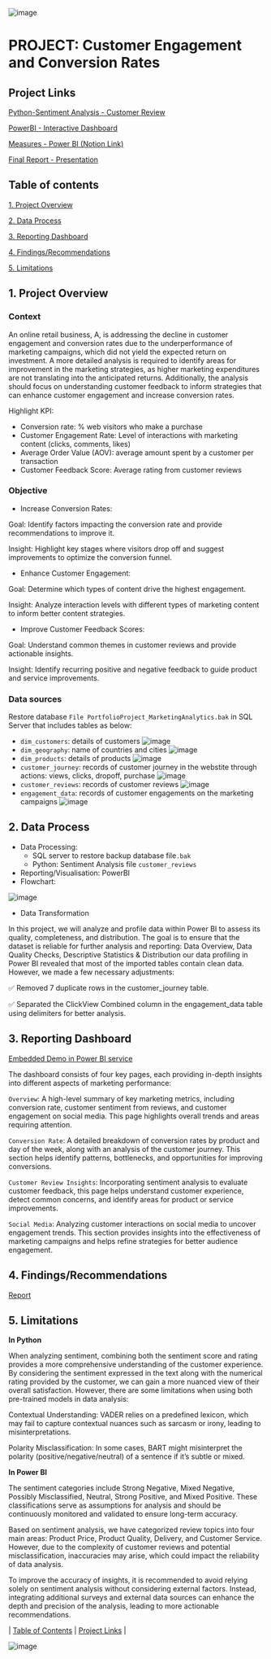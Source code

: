 ![image](https://github.com/user-attachments/assets/b1a3fe7d-025a-4b3b-ade0-81eedcde2a83)
# PROJECT: Customer Engagement and Conversion Rates
## Project Links
[Python-Sentiment Analysis - Customer Review](https://github.com/ashleyle95/Customer-Engagement-and-Conversion-Rates/blob/main/Sentiment%20Analysis-Customer%20Review%20(4).ipynb)

[PowerBI - Interactive Dashboard](https://app.powerbi.com/view?r=eyJrIjoiMDA1MDRlZmYtNTgzYy00ZmYyLTllY2EtZmI4YjhjMWYxYjhjIiwidCI6IjA2N2UxZTE5LWExMWEtNDhlNS04Yjc5LTBiOWVlNzQ1YTdhMiJ9)

[Measures - Power BI (Notion Link)](https://merciful-pangolin-17c.notion.site/PROJECT-Customer-Engagement-and-Conversion-Rates-17dced2366e7807eb554f53ea0df0990)

[Final Report - Presentation](https://github.com/ashleyle95/Customer-Engagement-and-Conversion-Rates/blob/main/Report-Customer-Engagement-and-Conversion-Rates.pdf)

## Table of contents
[1. Project Overview](#1-project-overview)

[2. Data Process](#2-data-process) 

[3. Reporting Dashboard](#3-reporting-dashboard)

[4. Findings/Recommendations](#4-findingsrecommendations)

[5. Limitations](#5-limitations)

## 1. Project Overview

### Context

An online retail business, A, is addressing the decline in customer engagement and conversion rates due to the underperformance of marketing campaigns, which did not yield the expected return on investment.
 A more detailed analysis is required to identify areas for improvement in the marketing strategies, as higher marketing expenditures are not translating into the anticipated returns. Additionally, the analysis should focus on understanding customer feedback to inform strategies that can enhance customer engagement and increase conversion rates.

Highlight KPI:

+ Conversion rate: % web visitors who make a purchase
+ Customer Engagement Rate: Level of interactions with marketing content (clicks, comments, likes)
+ Average Order Value (AOV): average amount spent by a customer  per transaction
+ Customer Feedback Score: Average rating from customer reviews

### Objective

+ Increase Conversion Rates:
  
Goal: Identify factors impacting the conversion rate and provide recommendations to improve it.

Insight: Highlight key stages where visitors drop off and suggest improvements to optimize the conversion funnel.

+ Enhance Customer Engagement:
  
Goal: Determine which types of content drive the highest engagement. 

Insight: Analyze interaction levels with different types of marketing content to inform better content strategies.

+ Improve Customer Feedback Scores:
  
Goal: Understand common themes in customer reviews and provide actionable insights.

Insight: Identify recurring positive and negative feedback to guide product and service improvements.

### Data sources

Restore database `File PortfolioProject_MarketingAnalytics.bak` in SQL Server that includes tables as below:

+ `dim_customers`: details of customers
  ![image](https://github.com/user-attachments/assets/9736fd6a-6603-4c53-8f9d-d2ca8708a870)
+ `dim_geography`: name of countries and cities
  ![image](https://github.com/user-attachments/assets/fff80ee9-2b12-48ac-9f72-0e36db30f348)
+ `dim_products`: details of products
  ![image](https://github.com/user-attachments/assets/a39cbe26-e618-4586-8cb3-f9156cfbc44c)
+ `customer_journey`: records of customer journey in the webstite through actions: views, clicks, dropoff, purchase
  ![image](https://github.com/user-attachments/assets/848d62ee-2380-4a72-b82e-00f397f97a67)
+ `customer_reviews`: records of customer reviews
  ![image](https://github.com/user-attachments/assets/ad6c21ca-219f-4a79-8cac-0fea740ffb12)
+ `engagement_data`: records of customer engagements on the marketing campaigns
  ![image](https://github.com/user-attachments/assets/0734c568-c4c9-4260-91c4-571532a88c38)

## 2. Data Process  
  - Data Processing:
     + SQL server to restore backup database file`.bak`
     + Python: Sentiment Analysis file `customer_reviews` 
  - Reporting/Visualisation: PowerBI
  - Flowchart:
    
 ![image](https://github.com/user-attachments/assets/cfb488fe-536e-44b3-999a-a60fc23ed7a0)
 
  - Data Transformation

 In this project, we will analyze and profile data within Power BI to assess its quality, completeness, and distribution. The goal is to ensure that the dataset is reliable for further analysis and reporting:  Data Overview, Data Quality Checks,  Descriptive Statistics & Distribution 
 our data profiling in Power BI revealed that most of the imported tables contain clean data. However, we made a few necessary adjustments:
 
✅ Removed 7 duplicate rows in the customer_journey table.

✅ Separated the ClickView Combined column in the engagement_data table using delimiters for better analysis.

 ## 3. Reporting Dashboard
[Embedded Demo in Power BI service](https://app.powerbi.com/view?r=eyJrIjoiMDA1MDRlZmYtNTgzYy00ZmYyLTllY2EtZmI4YjhjMWYxYjhjIiwidCI6IjA2N2UxZTE5LWExMWEtNDhlNS04Yjc5LTBiOWVlNzQ1YTdhMiJ9 )

The dashboard consists of four key pages, each providing in-depth insights into different aspects of marketing performance:

`Overview`: A high-level summary of key marketing metrics, including conversion rate, customer sentiment from reviews, and customer engagement on social media. This page highlights overall trends and areas requiring attention.

`Conversion Rate`: A detailed breakdown of conversion rates by product and day of the week, along with an analysis of the customer journey. This section helps identify patterns, bottlenecks, and opportunities for improving conversions.

`Customer Review Insights`: Incorporating sentiment analysis to evaluate customer feedback, this page helps understand customer experience, detect common concerns, and identify areas for product or service improvements.

`Social Media`: Analyzing customer interactions on social media to uncover engagement trends. This section provides insights into the effectiveness of marketing campaigns and helps refine strategies for better audience engagement.

## 4. Findings/Recommendations
[Report](https://github.com/ashleyle95/Customer-Engagement-and-Conversion-Rates/blob/main/Report-Customer-Engagement-and-Conversion-Rates.pdf)
## 5. Limitations
**In Python**

When analyzing sentiment, combining both the sentiment score and rating provides a more comprehensive understanding of the customer experience. By considering the sentiment expressed in the text along with the numerical rating provided by the customer, we can gain a more nuanced view of their overall satisfaction. However, there are some limitations when using both pre-trained models in data analysis:

Contextual Understanding: VADER relies on a predefined lexicon, which may fail to capture contextual nuances such as sarcasm or irony, leading to misinterpretations.

Polarity Misclassification: In some cases, BART might misinterpret the polarity (positive/negative/neutral) of a sentence if it’s subtle or mixed.

**In Power BI**

The sentiment categories include Strong Negative, Mixed Negative, Possibly Misclassified, Neutral, Strong Positive, and Mixed Positive. These classifications serve as assumptions for analysis and should be continuously monitored and validated to ensure long-term accuracy.

Based on sentiment analysis, we have categorized review topics into four main areas: Product Price, Product Quality, Delivery, and Customer Service. However, due to the complexity of customer reviews and potential misclassification, inaccuracies may arise, which could impact the reliability of data analysis.

To improve the accuracy of insights, it is recommended to avoid relying solely on sentiment analysis without considering external factors. Instead, integrating additional surveys and external data sources can enhance the depth and precision of the analysis, leading to more actionable recommendations.

| [Table of Contents](#table-of-contents) | [Project Links](#project-links) |


![image](https://github.com/user-attachments/assets/71437a11-333e-4d7a-8073-ee6d54691298)




